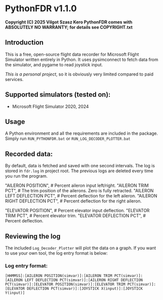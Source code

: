 # PythonFDR v1.1.0

**Copyright (C) 2025  Vilgot Szasz Kero
PythonFDR comes with ABSOLUTELY NO WARRANTY; for details see COPYRIGHT.txt**

## Introduction

This is a free, open-source flight data recorder for Microsoft Flight Simulator written entirely in Python. It uses pysimconnect to fetch data from the simulator, and pygame to read joystick input.

*This is a personal project*, so it is obviously very limited compared to paid services.

## Supported simulators (tested on):

* Microsoft Flight Simulator 2020, 2024

## Usage

A Python environment and all the requirements are included in the package.
Simply run `RUN_PYTHONFDR.bat` or `RUN_LOG_DECODER_PLOTTER.bat`

## Recorded data:

By default, data is fetched and saved with one second intervals. The log is stored in `fdr.log` in project root. The previous logs are deleted every time you run the program.

"AILERON POSITION", # Percent aileron input left/right.
"AILERON TRIM PCT", # The trim position of the ailerons. Zero is fully retracted.
"AILERON LEFT DEFLECTION PCT", # Percent deflection for the left aileron.
"AILERON RIGHT DEFLECTION PCT", # Percent deflection for the right aileron.

"ELEVATOR POSITION", # Percent elevator input deflection.
"ELEVATOR TRIM PCT", # Percent elevator trim.
"ELEVATOR DEFLECTION PCT", # Percent deflection.

## Reviewing the log

The included `Log_Decoder_Plotter` will plot the data on a graph. If you want to use your own tool, the log entry format is below:

### Log entry format:
```
[HHMMSS]:[AILERON POSITION(simvar)]:[AILERON TRIM PCT(simvar)]:[AILERON LEFT DEFLECTION PCT(simvar)]:[AILERON RIGHT DEFLECTION PCT(simvar)]:[ELEVATOR POSITION(simvar)]:[ELEVATOR TRIM PCT(simvar)]:[ELEVATOR DEFLECTION PCT(simvar)]:[JOYSTICK X(input)]:[JOYSTICK Y(input)]
```